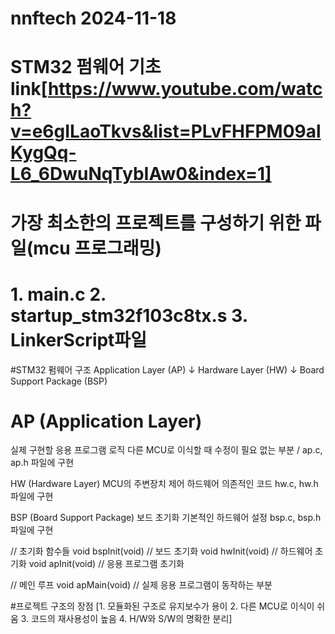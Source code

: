 # nnftech 2024-11-18 
# STM32 펌웨어 기초 link[https://www.youtube.com/watch?v=e6gILaoTkvs&list=PLvFHFPM09alKygQq-L6_6DwuNqTybIAw0&index=1]
# 가장 최소한의 프로젝트를 구성하기 위한 파일(mcu 프로그래밍) 
# 1. main.c 2. startup_stm32f103c8tx.s 3. LinkerScript파일

  #STM32 펌웨어 구조
  Application Layer (AP)
      ↓
  Hardware Layer (HW)
      ↓
  Board Support Package (BSP)
  
# AP (Application Layer)
실제 구현할 응용 프로그램 로직
다른 MCU로 이식할 때 수정이 필요 없는 부분 / ap.c, ap.h 파일에 구현

HW (Hardware Layer)
MCU의 주변장치 제어
하드웨어 의존적인 코드
hw.c, hw.h 파일에 구현

BSP (Board Support Package)
보드 초기화
기본적인 하드웨어 설정
bsp.c, bsp.h 파일에 구현


// 초기화 함수들 
void bspInit(void)  // 보드 초기화
void hwInit(void)   // 하드웨어 초기화
void apInit(void)   // 응용 프로그램 초기화

// 메인 루프
void apMain(void)   // 실제 응용 프로그램이 동작하는 부분

#프로젝트 구조의 장점
[1. 모듈화된 구조로 유지보수가 용이 2. 다른 MCU로 이식이 쉬움 3. 코드의 재사용성이 높음 4. H/W와 S/W의 명확한 분리]


